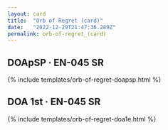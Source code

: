 ```yaml
---
layout: card
title:  "Orb of Regret (card)"
date:   "2022-12-29T21:47:36.289Z"
permalink: orb-of-regret_(card)
---
```


## DOApSP &middot; EN-045 SR

{% include templates/orb-of-regret-doapsp.html %}


## DOA 1st &middot; EN-045 SR

{% include templates/orb-of-regret-doa1e.html %}
